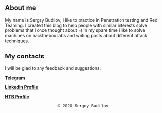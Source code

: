 
## About me

My name is Sergey Budilov, i like to practice in Penetration testing and Red Teaming. I created this blog to help people with similar interests solve problems that I once thought about =) In my spare time i like to solve machines on hackthebox labs and writing posts about different attack techniques.

## My contacts
I will be glad to any feedback and suggestions:


**[Telegram](https://t.me/budilovsd)**

**[LinkedIn Profile](https://www.linkedin.com/in/sergey-budilov/)**

**[HTB Profile](https://www.hackthebox.eu/home/users/profile/22706)**



<style type="text/css">
 .block1 { 
  font-family: Lucida Console, Courier, monospace;
  font-size: small;
  text-align: center;
   } 
</style>
<div class="block1">&copy; 2020 Sergey Budilov</div>